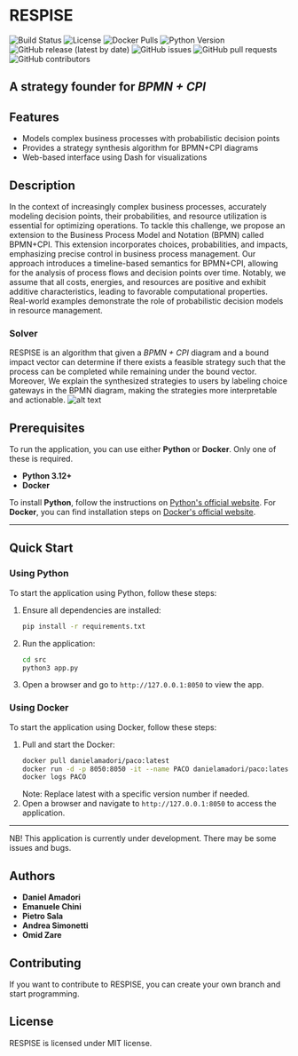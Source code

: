 # RESPISE
![Build Status](https://github.com/danielamadori98/PACO/actions/workflows/tests.yml/badge.svg)
![License](https://img.shields.io/github/license/danielamadori98/PACO)
![Docker Pulls](https://img.shields.io/docker/pulls/danielamadori/paco)
![Python Version](https://img.shields.io/badge/python-3.12%2B-blue)
![GitHub release (latest by date)](https://img.shields.io/github/v/release/danielamadori98/PACO)
![GitHub issues](https://img.shields.io/github/issues/danielamadori98/PACO)
![GitHub pull requests](https://img.shields.io/github/issues-pr/danielamadori98/PACO)
![GitHub contributors](https://img.shields.io/github/contributors/danielamadori98/PACO)


## A strategy founder for *BPMN + CPI*

## Features

- Models complex business processes with probabilistic decision points
- Provides a strategy synthesis algorithm for BPMN+CPI diagrams
- Web-based interface using Dash for visualizations

## Description

In the context of increasingly complex business processes, accurately modeling decision points, their probabilities, and resource utilization is essential for optimizing operations. To tackle this challenge, we propose an extension to the Business Process Model and Notation (BPMN) called BPMN+CPI. This extension incorporates choices, probabilities, and impacts, emphasizing precise control in business process management. Our approach introduces a timeline-based semantics for BPMN+CPI, allowing for the analysis of process flows and decision points over time. Notably, we assume that all costs, energies, and resources are positive and exhibit additive characteristics, leading to favorable computational properties. Real-world examples demonstrate the role of probabilistic decision models in resource management.

### Solver
RESPISE is an algorithm that given a *BPMN + CPI*  diagram and a bound impact vector can determine if there exists a feasible strategy such that the process can be completed while remaining under the bound vector. Moreover, We explain the synthesized strategies to users by labeling choice gateways in the BPMN diagram, making the strategies more interpretable and actionable.
![alt text](image.png)

## Prerequisites

To run the application, you can use either **Python** or **Docker**. Only one of these is required.

- **Python 3.12+**
- **Docker**

To install **Python**, follow the instructions on [Python's official website](https://www.python.org/downloads/). For **Docker**, you can find installation steps on [Docker's official website](https://docs.docker.com/get-docker/).

---

## Quick Start

### Using Python

To start the application using Python, follow these steps:

1. Ensure all dependencies are installed:
    ```bash
    pip install -r requirements.txt
    ```
2. Run the application:
    ```bash
    cd src
    python3 app.py
    ```
3. Open a browser and go to `http://127.0.0.1:8050` to view the app.

### Using Docker

To start the application using Docker, follow these steps:

1. Pull and start the Docker:
    ```bash
    docker pull danielamadori/paco:latest
    docker run -d -p 8050:8050 -it --name PACO danielamadori/paco:latest
    docker logs PACO
    ```
   Note: Replace latest with a specific version number if needed.
2. Open a browser and navigate to `http://127.0.0.1:8050` to access the application.

---
NB! This application is currently under development. There may be some issues and bugs.

## Authors

* **Daniel Amadori**
* **Emanuele Chini**
* **Pietro Sala**
* **Andrea Simonetti**
* **Omid Zare**

## Contributing

If you want to contribute to RESPISE, you can create your own branch and start programming.

## License

RESPISE is licensed under MIT license.